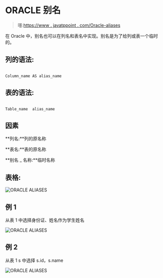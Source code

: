 # ORACLE 别名

> 噻:[https://www . javatppoint . com/Oracle-aliases](https://www.javatpoint.com/oracle-aliases)

在 Oracle 中，别名也可以在列名和表名中实现。别名是为了给列或表一个临时的。

## 列的语法:

```

Column_name AS alias_name

```

## 表的语法:

```

Table_name  alias_name

```

## 因素

**列名:**列的原名称

**表名:**表的原名称

**别名 _ 名称:**临时名称

## 表格:

![ORACLE ALIASES ](../Images/901965392865af9b99754e46ef9ae321.png)

## 例 1

从表 1 中选择身份证、姓名作为学生姓名

![ORACLE ALIASES ](../Images/3ae7c09ee8a9a20cc22d4aa33da6e1d9.png)

## 例 2

从表 1 s 中选择 s.id，s.name

![ORACLE ALIASES ](../Images/391ebc22a583f4b938e0bf568e05b0b5.png)